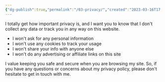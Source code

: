 ```yaml
---
{"dg-publish":true,"permalink":"/03-privacy/","created":"2023-03-16T17:48:14.309-04:00","updated":"2023-04-06T15:45:34.799-04:00"}
---
```


I totally get how important privacy is, and I want you to know that I don't collect any data or track you in any way on this website.

- I won't ask for any personal information
- I won't use any cookies to track your usage
- I won't share your info with anyone else
- I won't do any advertising or affiliate links on this site

I value keeping you safe and secure when you are browsing my site. So, if you have any questions or concerns about my privacy policy, please don't hesitate to get in touch with me.
